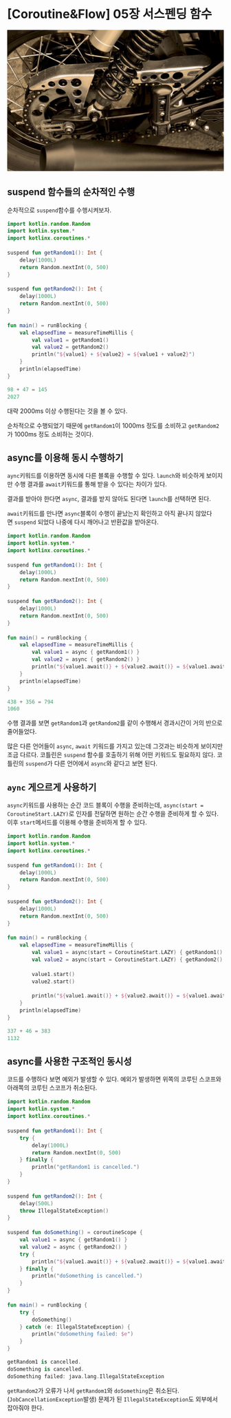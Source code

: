 # [Coroutine&Flow] 05장 서스펜딩 함수

![coroutine5_image1.jpg](/img/coroutine5_image1.jpg?raw=true)

## **suspend 함수들의 순차적인 수행**

순차적으로 `suspend`함수를 수행시켜보자.

```kotlin
import kotlin.random.Random
import kotlin.system.*
import kotlinx.coroutines.*

suspend fun getRandom1(): Int {
    delay(1000L)
    return Random.nextInt(0, 500)
}

suspend fun getRandom2(): Int {
    delay(1000L)
    return Random.nextInt(0, 500)
}

fun main() = runBlocking {
    val elapsedTime = measureTimeMillis {
        val value1 = getRandom1()
        val value2 = getRandom2()
        println("${value1} + ${value2} = ${value1 + value2}")
    }
    println(elapsedTime)
}
```

```kotlin
98 + 47 = 145
2027
```

대략 2000ms 이상 수행된다는 것을 볼 수 있다.

순차적으로 수행되었기 때문에 `getRandom1`이 1000ms 정도를 소비하고 `getRandom2`가 1000ms 정도 소비하는 것이다.

## **async를 이용해 동시 수행하기**

`aync`키워드를 이용하면 동시에 다른 블록을 수행할 수 있다. `launch`와 비슷하게 보이지만 수행 결과를 `await`키워드를 통해 받을 수 있다는 차이가 있다.

결과를 받아야 한다면 `async`, 결과를 받지 않아도 된다면 `launch`를 선택하면 된다.

`await`키워드를 만나면 `async`블록이 수행이 끝났는지 확인하고 아직 끝나지 않았다면 `suspend`
되었다 나중에 다시 깨어나고 반환값을 받아온다.

```kotlin
import kotlin.random.Random
import kotlin.system.*
import kotlinx.coroutines.*

suspend fun getRandom1(): Int {
    delay(1000L)
    return Random.nextInt(0, 500)
}

suspend fun getRandom2(): Int {
    delay(1000L)
    return Random.nextInt(0, 500)
}

fun main() = runBlocking {
    val elapsedTime = measureTimeMillis {
        val value1 = async { getRandom1() }
        val value2 = async { getRandom2() }
        println("${value1.await()} + ${value2.await()} = ${value1.await() + value2.await()}")
    }
    println(elapsedTime)
}
```

```kotlin
438 + 356 = 794
1060
```

수행 결과를 보면 `getRandom1`과 `getRandom2`를 같이 수행해서 경과시간이 거의 반으로 줄어들었다.

많은 다른 언어들이 `async`, `await` 키워드를 가지고 있는데 그것과는 비슷하게 보이지만 조금 다르다. 코틀린은 `suspend` 함수를 호출하기 위해 어떤 키워드도 필요하지 않다. 코틀린의 `suspend`가 다른 언어에서 `async`와 같다고 보면 된다.

## **`aync` 게으르게 사용하기**

`async`키워드를 사용하는 순간 코드 블록이 수행을 준비하는데, `async(start = CoroutineStart.LAZY)`로 인자를 전달하면 원하는 순간 수행을 준비하게 할 수 있다. 이후 `start`메서드를 이용해 수행을 준비하게 할 수 있다.

```kotlin
import kotlin.random.Random
import kotlin.system.*
import kotlinx.coroutines.*

suspend fun getRandom1(): Int {
    delay(1000L)
    return Random.nextInt(0, 500)
}

suspend fun getRandom2(): Int {
    delay(1000L)
    return Random.nextInt(0, 500)
}

fun main() = runBlocking {
    val elapsedTime = measureTimeMillis {
        val value1 = async(start = CoroutineStart.LAZY) { getRandom1() }
        val value2 = async(start = CoroutineStart.LAZY) { getRandom2() }

        value1.start()
        value2.start()

        println("${value1.await()} + ${value2.await()} = ${value1.await() + value2.await()}")
    }
    println(elapsedTime)
}
```

```kotlin
337 + 46 = 383
1132
```

## **async를 사용한 구조적인 동시성**

코드를 수행하다 보면 예외가 발생할 수 있다. 예외가 발생하면 위쪽의 코루틴 스코프와 아래쪽의 코루틴 스코프가 취소된다.

```kotlin
import kotlin.random.Random
import kotlin.system.*
import kotlinx.coroutines.*

suspend fun getRandom1(): Int {
    try {
        delay(1000L)
        return Random.nextInt(0, 500)
    } finally {
        println("getRandom1 is cancelled.")
    }
}

suspend fun getRandom2(): Int {
    delay(500L)
    throw IllegalStateException()
}

suspend fun doSomething() = coroutineScope {
    val value1 = async { getRandom1() }
    val value2 = async { getRandom2() }
    try {
        println("${value1.await()} + ${value2.await()} = ${value1.await() + value2.await()}")
    } finally {
        println("doSomething is cancelled.")
    }
}

fun main() = runBlocking {
    try {
        doSomething()
    } catch (e: IllegalStateException) {
        println("doSomething failed: $e")
    }
}
```

```kotlin
getRandom1 is cancelled.
doSomething is cancelled.
doSomething failed: java.lang.IllegalStateException
```

`getRandom2`가 오류가 나서 `getRandom1`와 `doSomething`은 취소된다. (`JobCancellationException`발생) 문제가 된 `IllegalStateException`도 외부에서 잡아줘야 한다.
